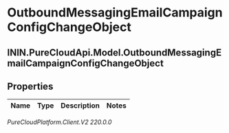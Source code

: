 # OutboundMessagingEmailCampaignConfigChangeObject

## ININ.PureCloudApi.Model.OutboundMessagingEmailCampaignConfigChangeObject

## Properties

|Name | Type | Description | Notes|
|------------ | ------------- | ------------- | -------------|



_PureCloudPlatform.Client.V2 220.0.0_
